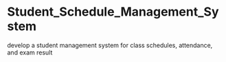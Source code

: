 # Student_Schedule_Management_System
develop a student management system for class schedules, attendance, and exam result 
